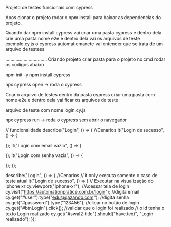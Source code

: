 Projeto de testes funcionais com cypress

Apos clonar o projeto rodar o npm install para baixar as dependencias do projeto.

Quando dar npm install cypress vai criar uma pasta cypress
e dentro dela crie uma pasta nome e2e e dentro dela 
vai os arquivos de teste exemplo.cy.js o cypress automaticmanete vai entender
que se trata de um arquivo de testess

................................
Criando projeto
criar pasta para o projeto no cmd rodar os codigos abaixo

npm init -y
npm install cypress

npx cypress open -> roda o cypress

Criar o arquivo de testes dentro da pasta cypress
criar uma pasta com nome e2e e dentro dela vai ficar os arquivos de teste

arquivo de teste com nome login.cy.js

npx cypress run -> roda o cypress sem abrir o navegador

// funcionalidade
describe("Login", () => {
  //Cenarios
  it("Login de sucesso", () => {

  });
  it("Login com email vazio", () => {
    
  });
  it("Login com senha vazia", () => {
    
  });
});


describe("Login", () => {
  //Cenarios
  // it.only executa somente o caso de teste atual
  it("Login de sucesso", () => {
    // Executar na visualização do iphone xr
    cy.viewport("iphone-xr");
    //Acessar tela de login
    cy.visit("https://automationpratice.com.br/login");
    //digita email
    cy.get("#user").type("edu@qazando.com");
    //digita senha
    cy.get("#password").type("123456");
    //clicar no botão de login
    cy.get("#btnLogin").click();
    //validar que o login foi realizado
    // o id tenha o texto Login realizado
    cy.get("#swal2-title").should("have.text", "Login realizado");
  });

